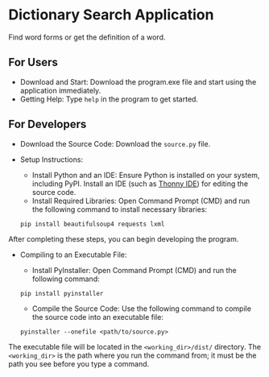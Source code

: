 # Dictionary Search Application
Find word forms or get the definition of a word.
## For Users
- Download and Start: Download the program.exe file and start using the application immediately.
- Getting Help: Type `help` in the program to get started.
## For Developers
- Download the Source Code: Download the `source.py` file.
- Setup Instructions:
  + Install Python and an IDE: Ensure Python is installed on your system, including PyPI. Install an IDE (such as [Thonny IDE](https://thonny.org/)) for editing the source code.
  + Install Required Libraries: Open Command Prompt (CMD) and run the following command to install necessary libraries:

   ```
   pip install beautifulsoup4 requests lxml
   ```
   
After completing these steps, you can begin developing the program.
- Compiling to an Executable File:
  + Install PyInstaller: Open Command Prompt (CMD) and run the following command:
  
   ```
   pip install pyinstaller
   ```
   
  + Compile the Source Code: Use the following command to compile the source code into an executable file:
  
   ```
   pyinstaller --onefile <path/to/source.py>
   ```
   
The executable file will be located in the `<working_dir>/dist/` directory. The `<working_dir>` is the path where you run the command from; it must be the path you see before you type a command.
